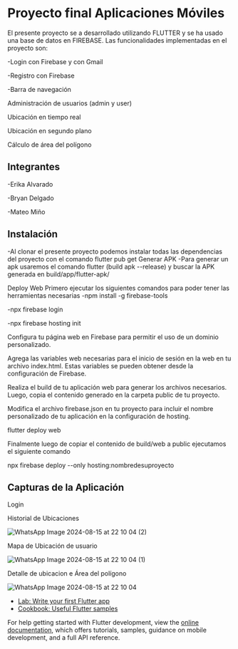 # Proyecto final Aplicaciones Móviles 
El presente proyecto se a desarrollado utilizando FLUTTER y se ha usado una base de datos en FIREBASE. Las funcionalidades implementadas en el proyecto son:

-Login con Firebase y con Gmail

-Registro con Firebase

-Barra de navegación

Administración de usuarios (admin y user)

Ubicación en tiempo real

Ubicación en segundo plano

Cálculo de área del polígono

## Integrantes

-Erika Alvarado

-Bryan Delgado

-Mateo Miño

## Instalación
-Al clonar el presente proyecto podemos instalar todas las dependencias del proyecto con el comando flutter pub get
Generar APK
-Para generar un apk usaremos el comando flutter (build apk --release) y buscar la APK generada en build/app/flutter-apk/

Deploy Web
Primero ejecutar los siguientes comandos para poder tener las herramientas necesarias
-npm install -g firebase-tools

-npx firebase login

-npx firebase hosting init

Configura tu página web en Firebase para permitir el uso de un dominio personalizado.

Agrega las variables web necesarias para el inicio de sesión en la web en tu archivo index.html. Estas variables se pueden obtener desde la configuración de Firebase.

Realiza el build de tu aplicación web para generar los archivos necesarios. Luego, copia el contenido generado en la carpeta public de tu proyecto.

Modifica el archivo firebase.json en tu proyecto para incluir el nombre personalizado de tu aplicación en la configuración de hosting.

flutter deploy web

Finalmente luego de copiar el contenido de build/web a public ejecutamos el siguiente comando

npx firebase deploy --only hosting:nombredesuproyecto



## Capturas de la Aplicación
Login

Historial de Ubicaciones

![WhatsApp Image 2024-08-15 at 22 10 04 (2)](https://github.com/user-attachments/assets/81f34781-cea0-4d33-a601-5f9b814d64a3)

Mapa de Ubicación de usuario

![WhatsApp Image 2024-08-15 at 22 10 04 (1)](https://github.com/user-attachments/assets/e25abc74-c45f-4fb6-910a-cb5d9d7e0a0e)

Detalle de ubicacion e Área del polígono

![WhatsApp Image 2024-08-15 at 22 10 04](https://github.com/user-attachments/assets/5eebd6cf-cd38-42ff-8c43-2382e6a6f9bd)


- [Lab: Write your first Flutter app](https://docs.flutter.dev/get-started/codelab)
- [Cookbook: Useful Flutter samples](https://docs.flutter.dev/cookbook)

For help getting started with Flutter development, view the
[online documentation](https://docs.flutter.dev/), which offers tutorials,
samples, guidance on mobile development, and a full API reference.
